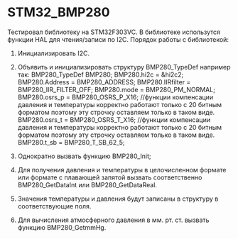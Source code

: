 # STM32_BMP280
Тестировал библиотеку на STM32F303VC.
В библиотеке использутся функции HAL для чтения/записи по I2C.
Порядок работы с библиотекой:
1. Инициализировать I2C.

2. Объявить и инициализировать структуру BMP280_TypeDef например так:
BMP280_TypeDef BMP280;
BMP280.hi2c = &hi2c2;
BMP280.Address = BMP280_ADDRESS;
BMP280.IIRfilter = BMP280_IIR_FILTER_OFF;
BMP280.mode = BMP280_PM_NORMAL;
BMP280.osrs_p = BMP280_OSRS_P_X16; //функции компенсации давления и температуры корректно работают только с 20 битным форматом поэтому эту строчку оставляем только в таком виде.
BMP280.osrs_t = BMP280_OSRS_T_X16; //функции компенсации давления и температуры корректно работают только с 20 битным форматом поэтому эту строчку оставляем только в таком виде.
BMP280.t_sb = BMP280_T_SB_62_5;

3. Однократно вызвать функцию BMP280_Init;

4. Для получения давления и температуры в целочисленном формате или формате с плавающей запятой вызвать соответственно BMP280_GetDataInt или BMP280_GetDataReal.

5. Значения температуры и давления будут записаны в структуру в соответствующие поля.

6. Для вычисления атмосферного давления в мм. рт. ст. вызвать функцию BMP280_GetmmHg.
